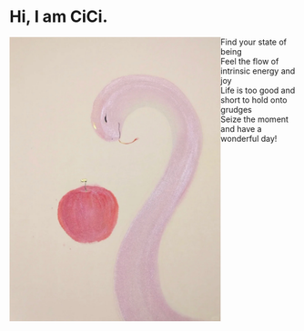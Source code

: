 # Hi, I am CiCi.

<div align="center">
<img height="500" alt="JPG" align="left" src="IMG_0181.jpg">
</div>

Find your state of being
<br>
Feel the flow of intrinsic energy and joy
<br>
Life is too good and short to hold onto grudges
<br>
Seize the moment
<br>
and have a wonderful day!
